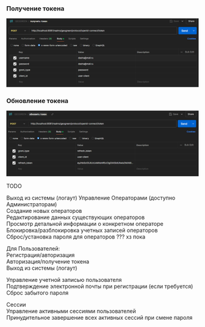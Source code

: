 ### Получение токена
![img_2.png](img_2.png)
### Обновление токена 
![img_1.png](img_1.png)

TODO  

Выход из системы (логаут)
Управление Операторами (доступно Администраторам)  
Создание новых операторов  
Редактирование данных существующих операторов  
Просмотр детальной информации о конкретном операторе  
Блокировка/разблокировка учетных записей операторов  
Сброс/установка пароля для операторов ??? хз пока  

Для Пользователей:  
Регистрация/авторизация  
Авторизация/получение токена   
Выход из системы (логаут)  

Управление учетной записью пользователя  
Подтверждение электронной почты при регистрации (если требуется)  
Сброс забытого пароля  

Сессии  
Управление активными сессиями пользователей  
Принудительное завершение всех активных сессий при смене пароля  